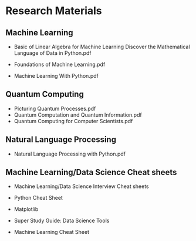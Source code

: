 # Research Materials

## Machine Learning

- Basic of Linear Algebra for Machine Learning Discover the Mathematical Language of Data in Python.pdf

- Foundations of Machine Learning.pdf

- Machine Learning With Python.pdf

## Quantum Computing

- Picturing Quantum Processes.pdf
- Quantum Computation and Quantum Information.pdf
- Quantum Computing for Computer Scientists.pdf

## Natural Language Processing

- Natural Language Processing with Python.pdf

## Machine Learning/Data Science Cheat sheets

- Machine Learning/Data Science Interview Cheat sheets

- Python Cheat Sheet

- Matplotlib

- Super Study Guide: Data Science Tools

- Machine Learning Cheat Sheet
